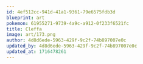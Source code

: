 ```yaml
---
id: 4ef512cc-941d-41a1-9361-79e6575fdb3d
blueprint: art
pokemon: 61955271-9739-4a9c-a912-0f233f6521fc
title: Cleffa
image: art/173.png
author: 4d8d6ede-5963-429f-9c2f-74b897007e0c
updated_by: 4d8d6ede-5963-429f-9c2f-74b897007e0c
updated_at: 1716478261
---
```

